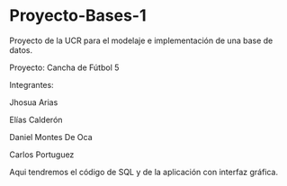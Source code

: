 # Proyecto-Bases-1
Proyecto de la UCR para el modelaje e implementación de una base de datos.

Proyecto: Cancha de Fútbol 5



Integrantes:

Jhosua Arias

Elías Calderón

Daniel Montes De Oca

Carlos Portuguez



Aqui tendremos el código de SQL y de la aplicación con interfaz gráfica.
